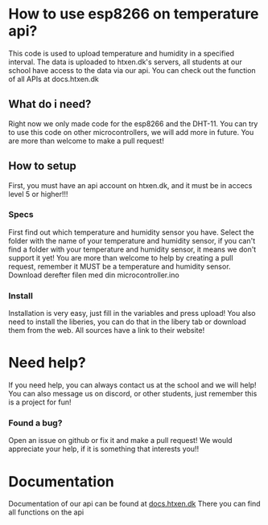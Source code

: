 # How to use esp8266 on temperature api?
This code is used to upload temperature and humidity in a specified interval. 
The data is uploaded to htxen.dk's servers, 
all students at our school have access to the data via our api. 
You can check out the function of all APIs at docs.htxen.dk

## What do i need?
Right now we only made code for the esp8266 and the DHT-11. 
You can try to use this code on other microcontrollers, we will add more in future.
You are more than welcome to make a pull request!

## How to setup
First, you must have an api account on htxen.dk, and it must be in accecs level 5 or higher!!!
### Specs
First find out which temperature and humidity sensor you have.
Select the folder with the name of your temperature and humidity sensor,
if you can't find a folder with your temperature and humidity sensor, it means we don't support it yet!
You are more than welcome to help by creating a pull request, remember it MUST be a temperature and humidity sensor.
Download derefter filen med din microcontroller.ino
### Install
Installation is very easy, just fill in the variables and press upload!
You also need to install the liberies, you can do that in the libery tab or download them from the web.
All sources have a link to their website!

# Need help?
If you need help, you can always contact us at the school and we will help!
You can also message us on discord, or other students, just remember this is a project for fun!

### Found a bug? 
Open an issue on github or fix it and make a pull request!
We would appreciate your help, if it is something that interests you!!



# Documentation
Documentation of our api can be found at [docs.htxen.dk](https://docs.htxen.dk)
There you can find all functions on the api
